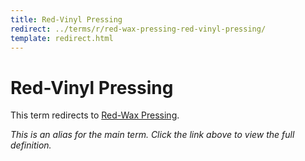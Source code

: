 ```yaml
---
title: Red-Vinyl Pressing
redirect: ../terms/r/red-wax-pressing-red-vinyl-pressing/
template: redirect.html
---
```


# Red-Vinyl Pressing

This term redirects to [Red-Wax Pressing](../terms/r/red-wax-pressing-red-vinyl-pressing/).

*This is an alias for the main term. Click the link above to view the full definition.*
